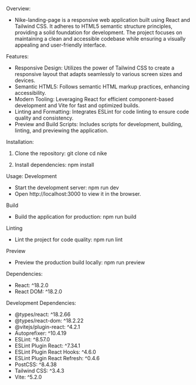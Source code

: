 Overview:
- Nike-landing-page is a responsive web application built using React and Tailwind CSS. It adheres to HTML5 semantic structure principles, providing a solid foundation for development. The project focuses on maintaining a clean and accessible codebase while ensuring a visually appealing and user-friendly interface.

Features:
- Responsive Design: Utilizes the power of Tailwind CSS to create a responsive layout that adapts seamlessly to various screen sizes and devices.
- Semantic HTML5: Follows semantic HTML markup practices, enhancing accessibility.
- Modern Tooling: Leveraging React for efficient component-based development and Vite for fast and optimized builds.
- Linting and Formatting: Integrates ESLint for code linting to ensure code quality and consistency.
- Preview and Build Scripts: Includes scripts for development, building, linting, and previewing the application.

Installation:
1. Clone the repository:
   git clone <repository-url>
   cd nike

2. Install dependencies:
   npm install

Usage:
Development
- Start the development server:
  npm run dev
- Open http://localhost:3000 to view it in the browser.

Build
- Build the application for production:
  npm run build

Linting
- Lint the project for code quality:
  npm run lint

Preview
- Preview the production build locally:
  npm run preview

Dependencies:
- React: ^18.2.0
- React DOM: ^18.2.0

Development Dependencies:
- @types/react: ^18.2.66
- @types/react-dom: ^18.2.22
- @vitejs/plugin-react: ^4.2.1
- Autoprefixer: ^10.4.19
- ESLint: ^8.57.0
- ESLint Plugin React: ^7.34.1
- ESLint Plugin React Hooks: ^4.6.0
- ESLint Plugin React Refresh: ^0.4.6
- PostCSS: ^8.4.38
- Tailwind CSS: ^3.4.3
- Vite: ^5.2.0